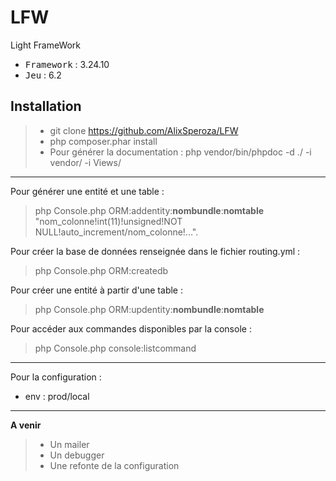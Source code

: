 # LFW
Light FrameWork

 - <kbd>Framework</kbd> : 3.24.10
 - <kbd>Jeu</kbd> : 6.2

Installation
----------

> - git clone https://github.com/AlixSperoza/LFW
> - php composer.phar install
> - Pour générer la documentation : php vendor/bin/phpdoc -d ./ -i vendor/ -i Views/

----------
Pour générer une entité et une table :
> php Console.php ORM:addentity:**nombundle**:**nomtable** "nom_colonne!int(11)!unsigned!NOT NULL!auto_increment/nom_colonne!...".

Pour créer la base de données renseignée dans le fichier routing.yml :
> php Console.php ORM:createdb

Pour créer une entité à partir d'une table :
> php Console.php ORM:updentity:**nombundle**:**nomtable**

Pour accéder aux commandes disponibles par la console :
> php Console.php console:listcommand

----------

Pour la configuration :

 - env : prod/local

----------

**A venir**

> - Un mailer
> - Un debugger
> - Une refonte de la configuration
